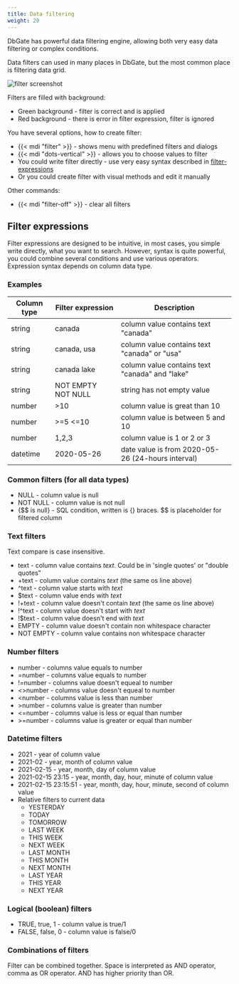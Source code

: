 ```yaml
---
title: Data filtering
weight: 20
---
```


DbGate has powerful data filtering engine, allowing both very easy data filtering or complex conditions.

Data filters can used in many places in DbGate, but the most common place is filtering data grid.

![filter screenshot](https://media.dbgate.io/img/data-browser-filter-light.png)

Filters are filled with background:
* Green background - filter is correct and is applied
* Red background - there is error in filter expression, filter is ignored

You have several options, how to create filter:
* {{< mdi "filter" >}} - shows menu with predefined filters and dialogs
* {{< mdi "dots-vertical" >}} - allows you to choose values to filter
* You could write filter directly - use very easy syntax described in [filter-expressions](#filter-expressions)
* Or you could create filter with visual methods and edit it manually

Other commands:
* {{< mdi "filter-off" >}} - clear all filters

## Filter expressions
Filter expressions are designed to be intuitive, in most cases, you simple write directly, what you want to search. However, syntax is quite powerful, you could combine several conditions and use various operators.
Expression syntax depends on column data type.

### Examples

| Column type | Filter expression |  Description |
|----------|-------------|------|
| string | canada | column value contains text "canada" |
| string | canada, usa | column value contains text "canada" or "usa" |
| string | canada lake | column value contains text "canada" and "lake" |
| string | NOT EMPTY NOT NULL | string has not empty value |
| number | >10 | column value is great than 10 |
| number | >=5 <=10 | column value is between 5 and 10 |
| number | 1,2,3 | column value is 1 or 2 or 3 |
| datetime | 2020-05-26 | date value is from 2020-05-26 (24-hours interval)  |

### Common filters (for all data types)
- NULL - column value is null
- NOT NULL - column value is not null
- {$$ is null} - SQL condition, written is {} braces. $$ is placeholder for filtered column

### Text filters
Text compare is case insensitive.
- text - column value contains _text_. Could be in 'single quotes' or "double quotes"
- +text - column value contains _text_ (the same os line above)
- ^text - column value starts with _text_
- $text - column value ends with _text_
- !+text - column value doesn't contain _text_ (the same os line above)
- !^text - column value doesn't start with _text_
- !$text - column value doesn't end with _text_
- EMPTY - column value doesn't contain non whitespace character
- NOT EMPTY - column value contains non whitespace character

### Number filters
- number - columns value equals to number
- =number - columns value equals to number
- !=number - columns value doesn't equeal to number
- <>number - columns value doesn't equeal to number
- <number - columns value is less than number
- \>number - columns value is greater than number
- <=number - columns value is less or equal than number
- \>=number - columns value is greater or equal than number

### Datetime filters
- 2021 - year of column value
- 2021-02 - year, month of column value
- 2021-02-15 - year, month, day of column value
- 2021-02-15 23:15 - year, month, day, hour, minute of column value
- 2021-02-15 23:15:51 - year, month, day, hour, minute, second of column value
- Relative filters to current data
  - YESTERDAY
  - TODAY
  - TOMORROW
  - LAST WEEK
  - THIS WEEK
  - NEXT WEEK
  - LAST MONTH
  - THIS MONTH
  - NEXT MONTH
  - LAST YEAR
  - THIS YEAR
  - NEXT YEAR

### Logical (boolean) filters
- TRUE, true, 1 - column value is true/1
- FALSE, false, 0 - column value is false/0

### Combinations of filters
Filter can be combined together. Space is interpreted as AND operator, comma as OR operator. AND has higher priority than OR.
